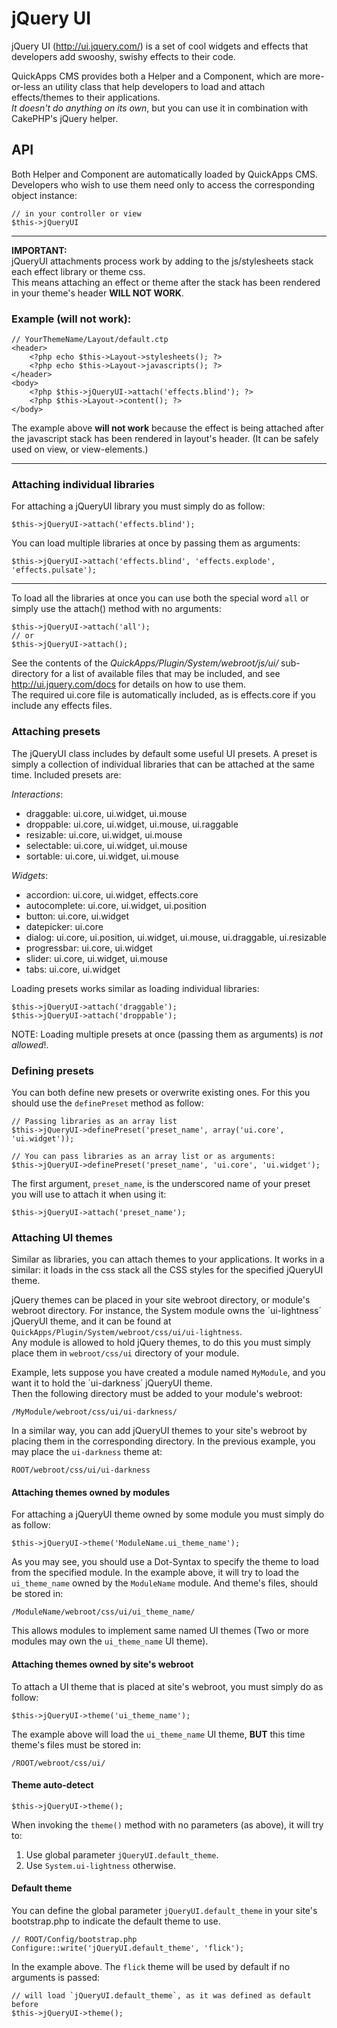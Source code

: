 jQuery UI
=========

jQuery UI (http://ui.jquery.com/) is a set of cool widgets and effects that developers add swooshy, swishy effects to their code.

QuickApps CMS provides both a Helper and a Component, which are more-or-less an utility class that help developers to load and attach effects/themes
to their applications.  
_It doesn't do anything on its own_, but you can use it in combination with CakePHP's jQuery helper.


API
---

Both Helper and Component are automatically loaded by QuickApps CMS.  
Developers who wish to use them need only to access the corresponding object instance:

    // in your controller or view
    $this->jQueryUI

---

**IMPORTANT:**  
jQueryUI attachments process work by adding to the js/stylesheets stack each effect library or theme css.  
This means attaching an effect or theme after the stack has been rendered in your theme's header **WILL NOT WORK**.

### Example (will not work):

    // YourThemeName/Layout/default.ctp
	<header>
		<?php echo $this->Layout->stylesheets(); ?>
		<?php echo $this->Layout->javascripts(); ?>
	</header>
	<body>
		<?php $this->jQueryUI->attach('effects.blind'); ?>
		<?php $this->Layout->content(); ?>
	</body>

The example above **will not work** because the effect is being attached after the javascript stack has been rendered in layout's header.
(It can be safely used on view, or view-elements.)

---

	
### Attaching individual libraries

For attaching a jQueryUI library you must simply do as follow:

    $this->jQueryUI->attach('effects.blind');
	
You can load multiple libraries at once by passing them as arguments:

    $this->jQueryUI->attach('effects.blind', 'effects.explode', 'effects.pulsate');
	
---

To load all the libraries at once you can use both the special word `all` or simply use the attach() method with no arguments:

    $this->jQueryUI->attach('all');
	// or
	$this->jQueryUI->attach();

See the contents of the _QuickApps/Plugin/System/webroot/js/ui/_ sub-directory for a list of available files that may be included, and see
http://ui.jquery.com/docs for details on how to use them.  
The required ui.core file is automatically included, as is effects.core if you include any effects files.


### Attaching presets

The jQueryUI class includes by default some useful UI presets. A preset is simply a collection of individual libraries that can be
attached at the same time. Included presets are:

*Interactions*:

- draggable: ui.core, ui.widget, ui.mouse
- droppable: ui.core, ui.widget, ui.mouse, ui.raggable
- resizable: ui.core, ui.widget, ui.mouse
- selectable: ui.core, ui.widget, ui.mouse
- sortable: ui.core, ui.widget, ui.mouse


*Widgets*:

- accordion: ui.core, ui.widget, effects.core
- autocomplete: ui.core, ui.widget, ui.position
- button: ui.core, ui.widget
- datepicker: ui.core
- dialog: ui.core, ui.position, ui.widget, ui.mouse, ui.draggable, ui.resizable
- progressbar: ui.core, ui.widget
- slider: ui.core, ui.widget, ui.mouse
- tabs: ui.core, ui.widget


Loading presets works similar as loading individual libraries:

    $this->jQueryUI->attach('draggable');
    $this->jQueryUI->attach('droppable');
	
NOTE: Loading multiple presets at once (passing them as arguments) is *not allowed*!.


### Defining presets

You can both define new presets or overwrite existing ones. For this you should use the `definePreset` method as follow:

    // Passing libraries as an array list
	$this->jQueryUI->definePreset('preset_name', array('ui.core', 'ui.widget'));

	// You can pass libraries as an array list or as arguments:
	$this->jQueryUI->definePreset('preset_name', 'ui.core', 'ui.widget');

The first argument, `preset_name`, is the underscored name of your preset you will use to attach it when using it:

    $this->jQueryUI->attach('preset_name');


### Attaching UI themes

Similar as libraries, you can attach themes to your applications. It works in a similar: it loads in the css stack all the CSS styles for the specified
jQueryUI theme.

jQuery themes can be placed in your site webroot directory, or module's webroot directory. For instance, the System module owns the
´ui-lightness´ jQueryUI theme, and it can be found at `QuickApps/Plugin/System/webroot/css/ui/ui-lightness`.  
Any module is allowed to hold jQuery themes, to do this you must simply place them in `webroot/css/ui` directory of your module.

Example, lets suppose you have created a module named `MyModule`, and you want it to hold the ´ui-darkness´ jQueryUI theme.  
Then the following directory must be added to your module's webroot:

    /MyModule/webroot/css/ui/ui-darkness/

In a similar way, you can add jQueryUI themes to your site's webroot by placing them in the corresponding directory. In the previous
example, you may place the `ui-darkness` theme at:

    ROOT/webroot/css/ui/ui-darkness


#### Attaching themes owned by modules

For attaching a jQueryUI theme owned by some module you must simply do as follow:

    $this->jQueryUI->theme('ModuleName.ui_theme_name');

As you may see, you should use a Dot-Syntax to specify the theme to load from the specified module. In the example above, it will try
to load the `ui_theme_name` owned by the `ModuleName` module. And theme's files, should be stored in:

    /ModuleName/webroot/css/ui/ui_theme_name/

This allows modules to implement same named UI themes (Two or more modules may own the `ui_theme_name` UI theme).


#### Attaching themes owned by site's webroot

To attach a UI theme that is placed at site's webroot, you must simply do as follow:

    $this->jQueryUI->theme('ui_theme_name');

The example above will load the `ui_theme_name` UI theme, **BUT** this time theme's files must be stored in:

    /ROOT/webroot/css/ui/

#### Theme auto-detect

    $this->jQueryUI->theme();

When invoking the `theme()` method with no parameters (as above), it will try to:

1. Use global parameter `jQueryUI.default_theme`.
2. Use `System.ui-lightness` otherwise.


#### Default theme

You can define the global parameter `jQueryUI.default_theme` in your site's bootstrap.php to indicate the default theme to use.

    // ROOT/Config/bootstrap.php
    Configure::write('jQueryUI.default_theme', 'flick');

In the example above. The `flick` theme will be used by default if no arguments is passed:

    // will load `jQueryUI.default_theme`, as it was defined as default before
    $this->jQueryUI->theme();